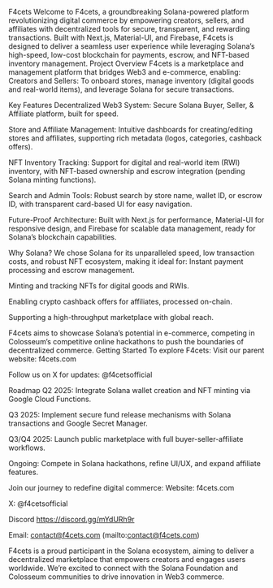 F4cets Welcome to F4cets, a groundbreaking Solana-powered platform revolutionizing digital commerce by empowering creators, sellers, and affiliates with decentralized tools for secure, transparent, and rewarding transactions. Built with Next.js, Material-UI, and Firebase, F4cets is designed to deliver a seamless user experience while leveraging Solana’s high-speed, low-cost blockchain for payments, escrow, and NFT-based inventory management. Project Overview F4cets is a marketplace and management platform that bridges Web3 and e-commerce, enabling: Creators and Sellers: To onboard stores, manage inventory (digital goods and real-world items), and leverage Solana for secure transactions.

Key Features Decentralized Web3 System: Secure Solana Buyer, Seller, & Affiliate platform, built for speed.

Store and Affiliate Management: Intuitive dashboards for creating/editing stores and affiliates, supporting rich metadata (logos, categories, cashback offers).

NFT Inventory Tracking: Support for digital and real-world item (RWI) inventory, with NFT-based ownership and escrow integration (pending Solana minting functions).

Search and Admin Tools: Robust search by store name, wallet ID, or escrow ID, with transparent card-based UI for easy navigation.

Future-Proof Architecture: Built with Next.js for performance, Material-UI for responsive design, and Firebase for scalable data management, ready for Solana’s blockchain capabilities.

Why Solana? We chose Solana for its unparalleled speed, low transaction costs, and robust NFT ecosystem, making it ideal for: Instant payment processing and escrow management.

Minting and tracking NFTs for digital goods and RWIs.

Enabling crypto cashback offers for affiliates, processed on-chain.

Supporting a high-throughput marketplace with global reach.

F4cets aims to showcase Solana’s potential in e-commerce, competing in Colosseum’s competitive online hackathons to push the boundaries of decentralized commerce. Getting Started To explore F4cets: Visit our parent website: f4cets.com

Follow us on X for updates: @f4cetsofficial

Roadmap Q2 2025: Integrate Solana wallet creation and NFT minting via Google Cloud Functions.

Q3 2025: Implement secure fund release mechanisms with Solana transactions and Google Secret Manager.

Q3/Q4 2025: Launch public marketplace with full buyer-seller-affiliate workflows.

Ongoing: Compete in Solana hackathons, refine UI/UX, and expand affiliate features.

Join our journey to redefine digital commerce: Website: f4cets.com

X: @f4cetsofficial

Discord https://discord.gg/mYdURh9r

Email: contact@f4cets.com (mailto:contact@f4cets.com)

F4cets is a proud participant in the Solana ecosystem, aiming to deliver a decentralized marketplace that empowers creators and engages users worldwide. We’re excited to connect with the Solana Foundation and Colosseum communities to drive innovation in Web3 commerce.